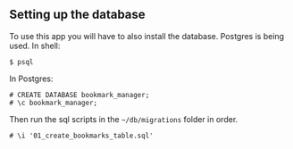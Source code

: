 

## Setting up the database

To use this app you will have to also install the database.
Postgres is being used.
In shell:
```
$ psql
```
In Postgres:
```
# CREATE DATABASE bookmark_manager;
# \c bookmark_manager;
```
Then run the sql scripts in the `~/db/migrations` folder in order.

```
# \i '01_create_bookmarks_table.sql'
```

